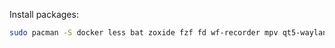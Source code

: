 Install packages:
```bash
sudo pacman -S docker less bat zoxide fzf fd wf-recorder mpv qt5-wayland qt6-wayland shuffle libutempter libnotify fuzzel ttf-jetbrains-mono man-db dunst
```

